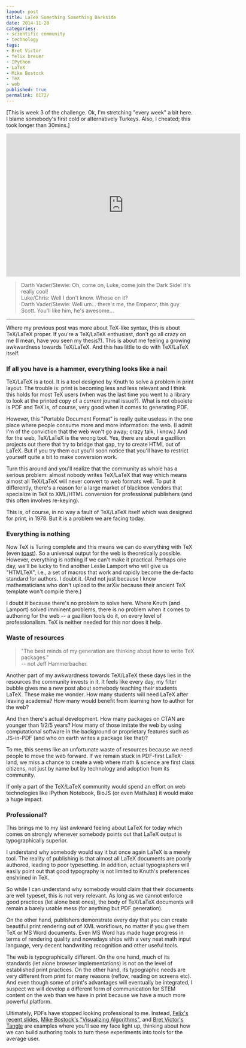 ```yaml
---
layout: post
title: LaTeX Something Something Darkside
date: 2014-11-28
categories:
- scientific community
- technology
tags:
- Bret Victor
- felix breuer
- IPython
- LaTeX
- Mike Bostock
- TeX
- web
published: true
permalink: 0172/
---
```


[This is week 3 of the challenge. Ok, I'm stretching "every week" a bit here. I blame somebody's first cold or alternatively Turkeys. Also, I cheated; this took longer than 30mins.]

<iframe width="625" height="382" src="https://www.youtube.com/embed/Wk2cd_x9Ta8" frameborder="0" allowfullscreen></iframe>

> Darth Vader/Stewie: Oh, come on, Luke, come join the Dark Side! It's really cool!  
>  Luke/Chris: Well I don't know. Whose on it?  
>  Darth Vader/Stewie: Well um... there's me, the Emperor, this guy Scott. You'll like him, he's awesome...

* * *

Where my previous post was more about TeX-like syntax, this is about TeX/LaTeX proper. If you're a TeX/LaTeX enthusiast, don't go all crazy on me (I mean, have you seen my thesis?). This is about me feeling a growing awkwardness towards TeX/LaTeX. And this has little to do with TeX/LaTeX itself.

### If all you have is a hammer, everything looks like a nail

TeX/LaTeX is a tool. It is a tool designed by Knuth to solve a problem in print layout. The trouble is: print is becoming less and less relevant and I think this holds for most TeX users (when was the last time you went to a library to look at the printed copy of a _current_ journal issue?). What is not obsolete is PDF and TeX is, of course, very good when it comes to generating PDF.

However, this "Portable Document Format" is really quite useless in the one place where people consume more and more information: the web. (I admit I'm of the conviction that the web won't go away; crazy talk, I know.) And for the web, TeX/LaTeX is the wrong tool. Yes, there are about a gazillion projects out there that try to bridge that gap, try to create HTML out of LaTeX. But if you try them out you'll soon notice that you'll have to restrict yourself quite a bit to make conversion work.

Turn this around and you'll realize that the community as whole has a serious problem: almost nobody writes TeX/LaTeX that way which means almost all TeX/LaTeX will never convert to web formats well. To put it differently, there's a reason for a large market of blackbox vendors that specialize in TeX to XML/HTML conversion for professional publishers (and this often involves re-keying).

This is, of course, in no way a fault of TeX/LaTeX itself which was designed for print, in 1978. But it is a problem we are facing today.

### Everything is nothing

Now TeX is Turing complete and this means we can do everything with TeX (even [toast](http://tex.blogoverflow.com/2012/10/i-tex-therefore-i-toast/)). So a universal output for the web is theoretically possible. However, everything is nothing if we can't make it practical. Perhaps one day, we'll be lucky to find another Leslie Lamport who will give us "HTMLTeX", i.e., a set of macros that work and rapidly become the de-facto standard for authors. I doubt it. (And not just because I know mathematicians who don't upload to the arXiv because their ancient TeX template won't compile there.)

I doubt it because there's no problem to solve here. Where Knuth (and Lamport) solved imminent problems, there is no problem when it comes to authoring for the web -- a gazillion tools do it, on every level of professionalism. TeX is neither needed for this nor does it help.

### Waste of resources

> "The best minds of my generation are thinking about how to write TeX packages."  
>  -- not Jeff Hammerbacher.

Another part of my awkwardness towards TeX/LaTeX these days lies in the resources the community invests in it. It feels like every day, my filter bubble gives me a new post about somebody teaching their students LaTeX. These make me wonder. How many students will need LaTeX after leaving academia? How many would benefit from learning how to author for the web?

And then there's actual development. How many packages on CTAN are younger than 1/2/5 years? How many of those imitate the web by using computational software in the background or proprietary features such as JS-in-PDF (and who on earth writes a package like that)?

To me, this seems like an unfortunate waste of resources because we need people to move the web forward. If we remain stuck in PDF-first LaTeX-land, we miss a chance to create a web where math & science are first class citizens, not just by name but by technology and adoption from its community.

If only a part of the TeX/LaTeX community would spend an effort on web technologies like IPython Notebook, BioJS (or even MathJax) it would make a huge impact.

### Professional?

This brings me to my last awkward feeling about LaTeX for today which comes on strongly whenever somebody points out that LaTeX output is typographically superior.

I understand why somebody would say it but once again LaTeX is a merely tool. The reality of publishing is that almost all LaTeX documents are poorly authored, leading to poor typesetting. In addition, actual typographers will easily point out that good typography is not limited to Knuth's preferences enshrined in TeX.

So while I can understand why somebody would claim that their documents are well typeset, this is not very relevant. As long as we cannot enforce good practices (let alone best ones), the body of TeX/LaTeX documents will remain a barely usable mess (for anything but PDF generation).

On the other hand, publishers demonstrate every day that you can create beautiful print rendering out of XML workflows, no matter if you give them TeX or MS Word documents. Even MS Word has made huge progress in terms of rendering quality and nowadays ships with a very neat math input language, very decent handwriting recognition and other useful tools.

The web is typographically different. On the one hand, much of its standards (let alone browser implementations) is not on the level of established print practices. On the other hand, its typographic needs are very different from print for many reasons (reflow, reading on screens etc). And even though some of print's advantages will eventually be integrated, I suspect we will develop a different form of communication for STEM content on the web than we have in print because we have a much more powerful platform.

Ultimately, PDFs have stopped looking professional to me. Instead, [Felix's recent slides](http://blog.felixbreuer.net/2014/11/20/geometry-of-restricted-partitions-talk-slides-threejs.html), [Mike Bostock's "Visualizing Algorithms"](http://bost.ocks.org/mike/algorithms/), and [Bret Victor's Tangle](http://worrydream.com/Tangle/) are examples where you'll see my face light up, thinking about how we can build authoring tools to turn these experiments into tools for the average user.
